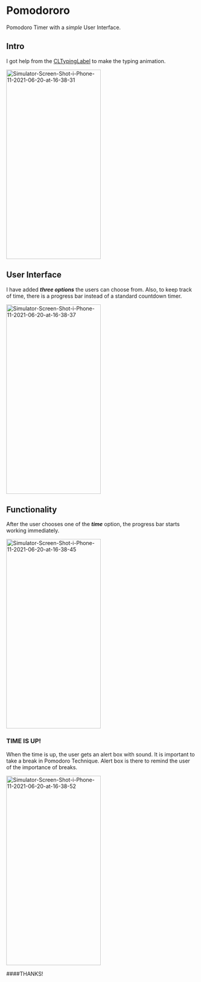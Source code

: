 # Pomodororo

Pomodoro Timer with a *simple* User Interface.

## Intro

I got help from the [CLTypingLabel](https://github.com/cl7/CLTypingLabel) to make the typing animation. 

<a href="https://ibb.co/G3ywb6S"><img width="250" height = "500" src="https://i.ibb.co/Nn5hHvB/Simulator-Screen-Shot-i-Phone-11-2021-06-20-at-16-38-31.png" alt="Simulator-Screen-Shot-i-Phone-11-2021-06-20-at-16-38-31" border="0"></a>


## User Interface

I have added ***three options*** the users can choose from. Also, to keep track of time, there is a progress bar instead of a standard countdown timer.

<a href="https://ibb.co/4NyhB3d"><img width="250" height = "500"  src="https://i.ibb.co/ryPDnNs/Simulator-Screen-Shot-i-Phone-11-2021-06-20-at-16-38-37.png" alt="Simulator-Screen-Shot-i-Phone-11-2021-06-20-at-16-38-37" border="0"></a>

## Functionality

After the user chooses one of the ***time*** option, the progress bar starts working immediately.

<a href="https://ibb.co/sw0HcYJ"><img width="250" height = "500"  src="https://i.ibb.co/DCxpm2g/Simulator-Screen-Shot-i-Phone-11-2021-06-20-at-16-38-45.png" alt="Simulator-Screen-Shot-i-Phone-11-2021-06-20-at-16-38-45" border="0"></a>

### TIME IS UP!
When the time is up, the user gets an alert box with sound. It is important to take a break in Pomodoro Technique. Alert box is there to remind the user of the importance of breaks.

<a href="https://ibb.co/qnVSxJc"><img width="250" height = "500"  src="https://i.ibb.co/6ZLMNXT/Simulator-Screen-Shot-i-Phone-11-2021-06-20-at-16-38-52.png" alt="Simulator-Screen-Shot-i-Phone-11-2021-06-20-at-16-38-52" border="0"></a>

####THANKS!
